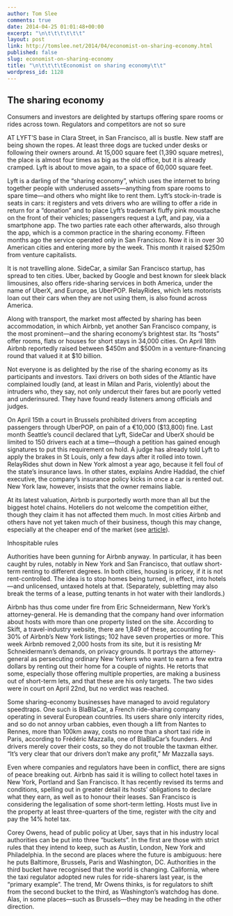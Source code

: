 ```yaml
---
author: Tom Slee
comments: true
date: 2014-04-25 01:01:48+00:00
excerpt: "\n\t\t\t\t\t\t"
layout: post
link: http://tomslee.net/2014/04/economist-on-sharing-economy.html
published: false
slug: economist-on-sharing-economy
title: "\n\t\t\t\tEconomist on sharing economy\t\t"
wordpress_id: 1128
---
```



				


## The sharing economy


Consumers and investors are delighted by startups offering spare rooms or rides across town. Regulators and competitors are not so sure

AT LYFT’S base in Clara Street, in San Francisco, all is bustle. New staff are being shown the ropes. At least three dogs are tucked under desks or following their owners around. At 15,000 square feet (1,390 square metres), the place is almost four times as big as the old office, but it is already cramped. Lyft is about to move again, to a space of 60,000 square feet.




Lyft is a darling of the “sharing economy”, which uses the internet to bring together people with underused assets—anything from spare rooms to spare time—and others who might like to rent them. Lyft’s stock-in-trade is seats in cars: it registers and vets drivers who are willing to offer a ride in return for a “donation” and to place Lyft’s trademark fluffy pink moustache on the front of their vehicles; passengers request a Lyft, and pay, via a smartphone app. The two parties rate each other afterwards, also through the app, which is a common practice in the sharing economy. Fifteen months ago the service operated only in San Francisco. Now it is in over 30 American cities and entering more by the week. This month it raised $250m from venture capitalists.

It is not travelling alone. SideCar, a similar San Francisco startup, has spread to ten cities. Uber, backed by Google and best known for sleek black limousines, also offers ride-sharing services in both America, under the name of UberX, and Europe, as UberPOP. RelayRides, which lets motorists loan out their cars when they are not using them, is also found across America.

Along with transport, the market most affected by sharing has been accommodation, in which Airbnb, yet another San Francisco company, is the most prominent—and the sharing economy’s brightest star. Its “hosts” offer rooms, flats or houses for short stays in 34,000 cities. On April 18th Airbnb reportedly raised between $450m and $500m in a venture-financing round that valued it at $10 billion.

Not everyone is as delighted by the rise of the sharing economy as its participants and investors. Taxi drivers on both sides of the Atlantic have complained loudly (and, at least in Milan and Paris, violently) about the intruders who, they say, not only undercut their fares but are poorly vetted and underinsured. They have found ready listeners among officials and judges.

On April 15th a court in Brussels prohibited drivers from accepting passengers through UberPOP, on pain of a €10,000 ($13,800) fine. Last month Seattle’s council declared that Lyft, SideCar and UberX should be limited to 150 drivers each at a time—though a petition has gained enough signatures to put this requirement on hold. A judge has already told Lyft to apply the brakes in St Louis, only a few days after it rolled into town. RelayRides shut down in New York almost a year ago, because it fell foul of the state’s insurance laws. In other states, explains Andre Haddad, the chief executive, the company’s insurance policy kicks in once a car is rented out. New York law, however, insists that the owner remains liable.

At its latest valuation, Airbnb is purportedly worth more than all but the biggest hotel chains. Hoteliers do not welcome the competition either, though they claim it has not affected them much. In most cities Airbnb and others have not yet taken much of their business, though this may change, especially at the cheaper end of the market (see [article](http://www.economist.com/news/business/21601259-there-are-signs-sharing-site-starting-threaten-budget-hotels-room-all)).

Inhospitable rules

Authorities have been gunning for Airbnb anyway. In particular, it has been caught by rules, notably in New York and San Francisco, that outlaw short-term renting to different degrees. In both cities, housing is pricey, if it is not rent-controlled. The idea is to stop homes being turned, in effect, into hotels—and unlicensed, untaxed hotels at that. (Separately, subletting may also break the terms of a lease, putting tenants in hot water with their landlords.)

Airbnb has thus come under fire from Eric Schneidermann, New York’s attorney-general. He is demanding that the company hand over information about hosts with more than one property listed on the site. According to Skift, a travel-industry website, there are 1,849 of these, accounting for 30% of Airbnb’s New York listings; 102 have seven properties or more. This week Airbnb removed 2,000 hosts from its site, but it is resisting Mr Schneidermann’s demands, on privacy grounds. It portrays the attorney-general as persecuting ordinary New Yorkers who want to earn a few extra dollars by renting out their home for a couple of nights. He retorts that some, especially those offering multiple properties, are making a business out of short-term lets, and that these are his only targets. The two sides were in court on April 22nd, but no verdict was reached.

Some sharing-economy businesses have managed to avoid regulatory speedtraps. One such is BlaBlaCar, a French ride-sharing company operating in several European countries. Its users share only intercity rides, and so do not annoy urban cabbies, even though a lift from Nantes to Rennes, more than 100km away, costs no more than a short taxi ride in Paris, according to Frédéric Mazzalla, one of BlaBlaCar’s founders. And drivers merely cover their costs, so they do not trouble the taxman either. “It’s very clear that our drivers don’t make any profit,” Mr Mazzalla says.

Even where companies and regulators have been in conflict, there are signs of peace breaking out. Airbnb has said it is willing to collect hotel taxes in New York, Portland and San Francisco. It has recently revised its terms and conditions, spelling out in greater detail its hosts’ obligations to declare what they earn, as well as to honour their leases. San Francisco is considering the legalisation of some short-term letting. Hosts must live in the property at least three-quarters of the time, register with the city and pay the 14% hotel tax.

Corey Owens, head of public policy at Uber, says that in his industry local authorities can be put into three “buckets”. In the first are those with strict rules that they intend to keep, such as Austin, London, New York and Philadelphia. In the second are places where the future is ambiguous: here he puts Baltimore, Brussels, Paris and Washington, DC. Authorities in the third bucket have recognised that the world is changing. California, where the taxi regulator adopted new rules for ride-sharers last year, is the “primary example”. The trend, Mr Owens thinks, is for regulators to shift from the second bucket to the third, as Washington’s watchdog has done. Alas, in some places—such as Brussels—they may be heading in the other direction.



		
